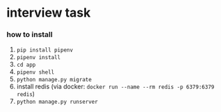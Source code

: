 # interview task

### how to install

1. `pip install pipenv`
2. `pipenv install`
3. `cd app`
4. `pipenv shell`
5. `python manage.py migrate`
6. install redis (via docker: `docker run --name --rm redis -p 6379:6379 redis`)
7. `python manage.py runserver`
